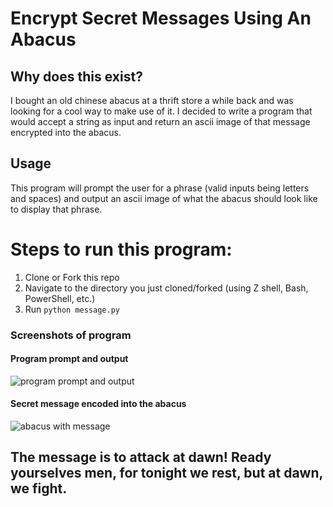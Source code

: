 # Encrypt Secret Messages Using An Abacus

## Why does this exist?
I bought an old chinese abacus at a thrift store a while back and was looking for a cool way to make use of it. I decided to write a program that would accept a string as input and return an ascii image of that message encrypted into the abacus. 

## Usage
This program will prompt the user for a phrase (valid inputs being letters and spaces) and output an ascii image of what the abacus should look like to display that phrase. 

# Steps to run this program:
1) Clone or Fork this repo
2) Navigate to the directory you just cloned/forked (using Z shell, Bash, PowerShell, etc.)
3) Run `python message.py`

### Screenshots of program

#### Program prompt and output
![program prompt and output](https://bigpictureprogrammer.com/wp-content/uploads/2020/05/abacus_UI_prompt_and_output500x600.jpeg?raw=true)

#### Secret message encoded into the abacus
![abacus with message](https://bigpictureprogrammer.com/wp-content/uploads/2020/05/abacus_with_encrypted_message500x600.jpeg?raw=true)

## The message is to attack at dawn! Ready yourselves men, for tonight we rest, but at dawn, we fight.